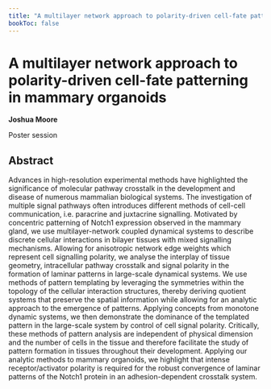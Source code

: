 ```yaml
---
title: "A multilayer network approach to polarity-driven cell-fate patterning in mammary organoids"
bookToc: false
---
```


# A multilayer network approach to polarity-driven cell-fate patterning in mammary organoids

**Joshua Moore**

Poster session



## Abstract

Advances in high-resolution experimental methods have highlighted the significance of molecular pathway crosstalk in the development and disease of numerous mammalian biological systems. The investigation of multiple signal pathways often introduces different methods of cell-cell communication, i.e. paracrine and juxtacrine signalling.  Motivated by concentric patterning of Notch1 expression observed in the mammary gland,  we use multilayer-network coupled dynamical systems to describe discrete cellular interactions in bilayer tissues with mixed signalling mechanisms.  Allowing for anisotropic network edge weights which represent cell signalling polarity,  we analyse the interplay of tissue geometry,  intracellular pathway crosstalk and signal polarity in the formation of laminar patterns in large-scale dynamical systems.  We use methods of pattern templating by leveraging the symmetries within the topology of the cellular interaction structures,  thereby deriving quotient systems that preserve the spatial information while allowing for an analytic approach to the emergence of patterns.  Applying concepts from monotone dynamic systems,  we then demonstrate the dominance of the templated pattern in the large-scale system by control of cell signal polarity.  Critically,  these methods of pattern analysis are independent of physical dimension and the number of cells in the tissue and therefore facilitate the study of pattern formation in tissues throughout their development.  Applying our analytic methods to mammary organoids,  we highlight that intense receptor/activator polarity is required for the robust convergence of laminar patterns of the Notch1 protein in an adhesion-dependent crosstalk system.


